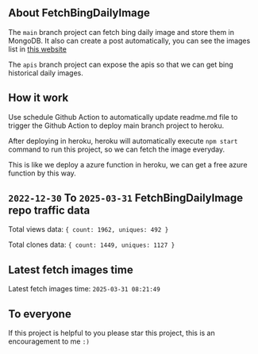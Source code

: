 ## About FetchBingDailyImage

The `main` branch project can fetch bing daily image and store them in MongoDB.
It also can create a post automatically, you can see the images list in [this website](https://oursalbum.netlify.app)

The `apis` branch project can expose the apis so that we can get bing historical daily images.

## How it work

Use schedule Github Action to automatically update readme.md file to trigger the Github Action to deploy main branch project to heroku.

After deploying in heroku, heroku will automatically execute `npm start` command to run this project, so we can fetch the image everyday.

This is like we deploy a azure function in heroku, we can get a free azure function by this way.

## `2022-12-30` To `2025-03-31` FetchBingDailyImage repo traffic data

Total views data: `{ count: 1962, uniques: 492 }`

Total clones data: `{ count: 1449, uniques: 1127 }`

## Latest fetch images time

Latest fetch images time: `2025-03-31 08:21:49`

## To everyone

If this project is helpful to you please star this project, this is an encouragement to me `:)`



